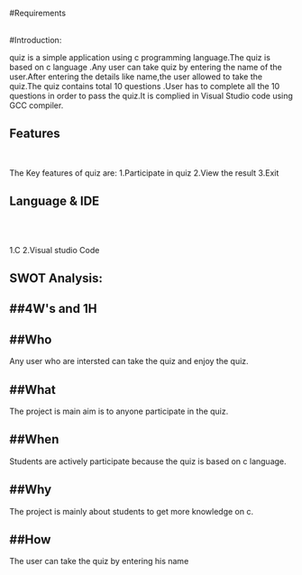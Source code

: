 #Requirements
<br>
<br>

#Introduction:
<br>

quiz is a simple application using c programming language.The quiz is based on c language .Any user can take quiz by entering the name of the user.After entering the details like name,the user allowed to take the quiz.The quiz contains total 10 questions .User has to complete all the 10 questions in order to pass the quiz.It is complied in Visual Studio code using GCC compiler.

## Features
<br>

The Key features of quiz are:
1.Participate in quiz
2.View the result
3.Exit


## Language & IDE
<br>
<br>

1.C
2.Visual studio Code

## SWOT Analysis:












##4W's and 1H
--------------------------------------------------------------------------------

##Who
---------------------------------------------------------------------------------
Any user who are intersted can take the quiz and enjoy the quiz.

##What
---------------------------------------------------------------------------------
The project is main aim is to anyone participate in the quiz. 

##When
---------------------------------------------------------------------------------
Students are actively participate because the quiz is based on c language.

##Why
---------------------------------------------------------------------------------
The project is mainly about students to get more knowledge on c.

##How
--------------------------------------------------------------------------------
The user can take the quiz by entering his name 
